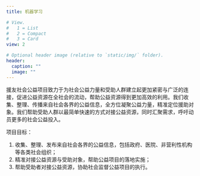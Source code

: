 ```yaml
---
title: 机器学习

# View.
#   1 = List
#   2 = Compact
#   3 = Card
view: 2

# Optional header image (relative to `static/img/` folder).
header:
  caption: ""
  image: ""
---
```

援友社会公益项目致力于为社会公益力量和受助人群建立起更加紧密与广泛的连接，促进公益资源在全社会的流动，帮助公益资源得到更加高效的利用。我们收集、整理、传播来自社会各界的公益信息，全方位凝聚公益力量，精准定位援助对象。我们帮助受助人群以最简单快速的方式对接公益资源，同时汇聚需求，呼吁动员更多的社会公益投入。

项目目标：

1. 收集、整理、发布来自社会各界的公益信息，包括政府、医院、非营利性机构等各类社会组织；
2. 精准对接公益资源与受助对象，帮助公益项目的落地实施；
3. 帮助受助者对接公益资源，协助社会监督公益项目的执行。
